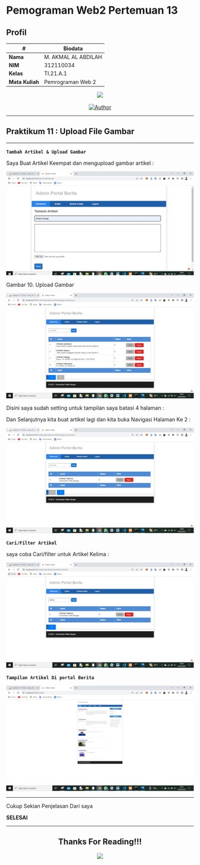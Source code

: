 # Pemograman Web2 Pertemuan 13

## Profil
| #               | Biodata                      |
| --------------- | ---------------------------- |
| **Nama**        | M. AKMAL AL ABDILAH          |
| **NIM**         | 312110034                    |
| **Kelas**       | TI.21.A.1                    |
| **Mata Kuliah** | Pemrograman Web 2            |

<p align="center">
 <img src="https://user-images.githubusercontent.com/91085882/137566814-9c8c078c-1c3e-475c-b23d-7f4922f74beb.gif"/>
</p>
<p align="center">
<a href="https://github.com/akmalabdilah"><img title="Author" src="https://img.shields.io/discord/102860784329052160?color=BLUE&label=M.%20AKMAL%20AL%20ABDILAH1&logo=GITHUB&logoColor=BLACK&style=plastic"></a>
<p align="center">



<hr>

## Praktikum 11 : Upload File Gambar

<hr>


 
 **`Tambah Artikel & Upload Gambar`**
 
Saya Buat Artikel Keempat dan mengupload gambar artikel :

![11_Lab11Web](Gambar/105.Gambar_Upload_Gambar-1.jpg)

Gambar 10. Upload Gambar


![11_Lab11Web](Gambar/107.Gambar_Tambah_artikel.jpg)

Disini saya sudah setting untuk tampilan saya batasi 4 halaman :

Dan Selanjutnya kita buat artikel lagi dan kita buka Navigasi Halaman Ke 2 :

![11_Lab11Web](Gambar/107.Gambar_Tambah_artikel-1.jpg)

 **`Cari/Filter Artikel`**
 
 saya coba Cari/filter untuk Artikel Kelima :
 
 ![11_Lab11Web](Gambar/108.Gambar_Cari_artikel.jpg)

 **`Tampilan Artikel Di portal Berita`**
 
  ![11_Lab11Web](Gambar/109.Gambar_Tampilan_portal-berita.jpg)
  
  
  <hr>
  
  Cukup Sekian Penjelasan Dari saya
  
  **SELESAI**
  <hr>

<div>
<h2 align="center">Thanks For Reading!!!</h2>
<div align="center">
<img src="https://user-images.githubusercontent.com/91085882/222731693-24383140-7623-4e7a-a528-6621380b7be8.gif">

